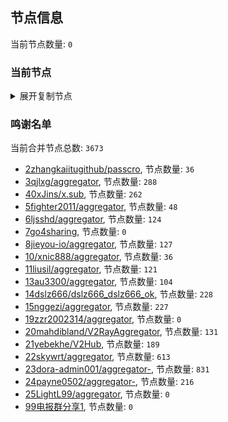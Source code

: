 
## 节点信息
当前节点数量: `0`
### 当前节点
<details>
  <summary>展开复制节点</summary>

    

</details>

### 鸣谢名单
当前合并节点总数: `3673`
- [2zhangkaiitugithub/passcro](https://github.com/zhangkaiitugithub/passcro), 节点数量: `36`
- [3qjlxg/aggregator](https://github.com/qjlxg/aggregator), 节点数量: `288`
- [40xJins/x.sub](https://github.com/0xJins/x.sub), 节点数量: `262`
- [5fighter2011/aggregator](https://github.com/fighter2011/aggregator), 节点数量: `48`
- [6ljsshd/aggregator](https://github.com/ljsshd/aggregator), 节点数量: `124`
- [7go4sharing](https://github.com/go4sharing), 节点数量: `0`
- [8jieyou-io/aggregator](https://github.com/jieyou-io/aggregator), 节点数量: `127`
- [10/xnic888/aggregator](https://github.com/xnic888/aggregator), 节点数量: `36`
- [11liusil/aggregator](https://github.com/liusil/aggregator), 节点数量: `121`
- [13au3300/aggregator](https://github.com/au3300/aggregator), 节点数量: `104`
- [14dslz666/dslz666_dslz666_ok](https://github.com/dslz666/dslz666_dslz666_ok), 节点数量: `228`
- [15nggezi/aggregator](https://github.com/nggezi/aggregator), 节点数量: `227`
- [19zzr2002314/aggregator](https://github.com/zzr2002314/aggregator), 节点数量: `0`
- [20mahdibland/V2RayAggregator](https://github.com/mahdibland/V2RayAggregator), 节点数量: `131`
- [21yebekhe/V2Hub](https://github.com/yebekhe/V2Hub), 节点数量: `189`
- [22skywrt/aggregator](https://github.com/skywrt/aggregator), 节点数量: `613`
- [23dora-admin001/aggregator-](https://github.com/dora-admin001/aggregator-), 节点数量: `831`
- [24payne0502/aggregator-](https://github.com/payne0502/aggregator-), 节点数量: `216`
- [25LightL99/aggregator](https://github.com/LightL99/aggregator), 节点数量: `0`
- [99电报群分享1](https://github.com/cdddbc/getAirport), 节点数量: `0`


